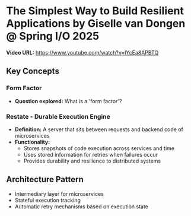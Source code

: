 # The Simplest Way to Build Resilient Applications by Giselle van Dongen @ Spring I/O 2025

**Video URL:** https://www.youtube.com/watch?v=lYcEa8APBTQ

## Key Concepts

### Form Factor
- **Question explored:** What is a 'form factor'?

### Restate - Durable Execution Engine
- **Definition:** A server that sits between requests and backend code of microservices
- **Functionality:**
  - Stores snapshots of code execution across services and time
  - Uses stored information for retries when failures occur
  - Provides durability and resilience to distributed systems

## Architecture Pattern
- Intermediary layer for microservices
- Stateful execution tracking
- Automatic retry mechanisms based on execution state